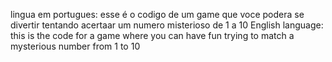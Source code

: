 lingua em portugues: esse é o codigo de um game que voce podera se divertir tentando acertaar um numero misterioso de 1 a 10
English language: this is the code for a game where you can have fun trying to match a mysterious number from 1 to 10
